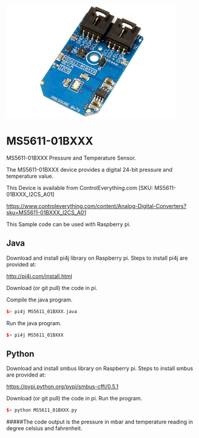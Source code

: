 [![MS5611-01BXXX](MS5611-01BXXX_I2CS_A01.png)](https://www.controleverything.com/content/Analog-Digital-Converters?sku=MS5611-01BXXX_I2CS_A01)
# MS5611-01BXXX
MS5611-01BXXX Pressure and Temperature Sensor.

The MS5611-01BXXX device provides a digital 24-bit pressure and temperature value.

This Device is available from ControlEverything.com [SKU: MS5611-01BXXX_I2CS_A01]

https://www.controleverything.com/content/Analog-Digital-Converters?sku=MS5611-01BXXX_I2CS_A01

This Sample code can be used with Raspberry pi.

## Java
Download and install pi4j library on Raspberry pi. Steps to install pi4j are provided at:

http://pi4j.com/install.html

Download (or git pull) the code in pi.

Compile the java program.
```cpp
$> pi4j MS5611_01BXXX.java
```

Run the java program.
```cpp
$> pi4j MS5611_01BXXX
```

## Python
Download and install smbus library on Raspberry pi. Steps to install smbus are provided at:

https://pypi.python.org/pypi/smbus-cffi/0.5.1

Download (or git pull) the code in pi. Run the program.

```cpp
$> python MS5611_01BXXX.py
```

#####The code output is the pressure in mbar and temperature reading in degree celsius and fahrenheit.

